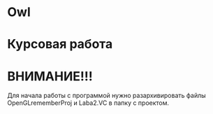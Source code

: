 # Owl
# Курсовая работа
# ВНИМАНИЕ!!!
Для начала работы с программой нужно разархивировать файлы OpenGLrememberProj и Laba2.VC в папку с проектом.
